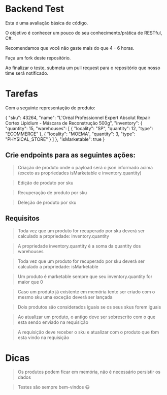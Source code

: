 Backend Test
======

Esta é uma avaliação básica de código.

O objetivo é conhecer um pouco do seu conhecimento/prática de RESTful, C#.

Recomendamos que você não gaste mais do que 4 - 6 horas.

Faça um fork deste repositório.

Ao finalizar o teste, submeta um pull request para o repositório que nosso time será notificado.

Tarefas
======

Com a seguinte representação de produto:

{
    "sku": 43264,
    "name": "L'Oréal Professionnel Expert Absolut Repair Cortex Lipidium - Máscara de Reconstrução 500g",
    "inventory": {
        "quantity": 15,
        "warehouses": [
            {
                "locality": "SP",
                "quantity": 12,
                "type": "ECOMMERCE"
            },
            {
                "locality": "MOEMA",
                "quantity": 3,
                "type": "PHYSICAL_STORE"
            }
        ]
    },
    "isMarketable": true
}

Crie endpoints para as seguintes ações:
------
> Criação de produto onde o payload será o json informado acima (exceto as propriedades isMarketable e inventory.quantity)

> Edição de produto por sku

> Recuperação de produto por sku

> Deleção de produto por sku

Requisitos
------

> Toda vez que um produto for recuperado por sku deverá ser calculado a propriedade: inventory.quantity

> A propriedade inventory.quantity é a soma da quantity dos warehouses

> Toda vez que um produto for recuperado por sku deverá ser calculado a propriedade: isMarketable

> Um produto é marketable sempre que seu inventory.quantity for maior que 0

> Caso um produto já existente em memória tente ser criado com o mesmo sku uma exceção deverá ser lançada

> Dois produtos são considerados iguais se os seus skus forem iguais
 
> Ao atualizar um produto, o antigo deve ser sobrescrito com o que esta sendo enviado na requisição

> A requisição deve receber o sku e atualizar com o produto que tbm esta vindo na requisição

Dicas
======

> Os produtos podem ficar em memória, não é necessário persistir os dados

> Testes são sempre bem-vindos 😃
